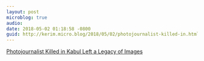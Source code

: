 ```yaml
---
layout: post
microblog: true
audio: 
date: 2018-05-02 01:18:58 -0800
guid: http://kerim.micro.blog/2018/05/02/photojournalist-killed-in.html
---
```

[Photojournalist Killed in Kabul Left a Legacy of Images](https://www.nytimes.com/2018/04/30/world/asia/shah-marai-afghan-photographer-killed.html)

